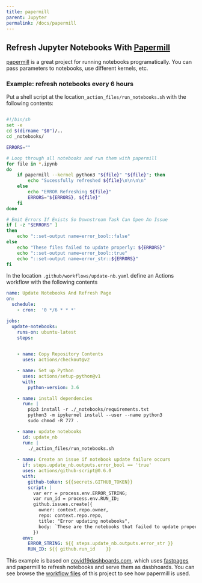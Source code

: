 ```yaml
---
title: papermill
parent: Jupyter
permalink: /docs/papermill
---
```




## Refresh Jupyter Notebooks With [Papermill](https://github.com/nteract/papermill)

[papermill](https://github.com/nteract/papermill) is a great project for running notebooks programatically.  You can pass parameters to notebooks, use different kernels, etc.  

### Example: refresh notebooks every 6 hours

Put a shell script at the location`_action_files/run_notebooks.sh` with the following contents:

```sh

#!/bin/sh
set -e
cd $(dirname "$0")/..
cd _notebooks/

ERRORS=""

# Loop through all notebooks and run them with papermill
for file in *.ipynb
do
    if papermill --kernel python3 "${file}" "${file}"; then
        echo "Sucessfully refreshed ${file}\n\n\n\n"
    else
        echo "ERROR Refreshing ${file}"
        ERRORS="${ERRORS}, ${file}"
    fi
done

# Emit Errors If Exists So Downstream Task Can Open An Issue
if [ -z "$ERRORS" ]
then
    echo "::set-output name=error_bool::false"
else
    echo "These files failed to update properly: ${ERRORS}"
    echo "::set-output name=error_bool::true"
    echo "::set-output name=error_str::${ERRORS}"
fi
```

In the location `.github/workflows/update-nb.yaml` define an Actions workflow with the following contents

```yaml
name: Update Notebooks And Refresh Page
on:
  schedule:
    - cron:  '0 */6 * * *'

jobs:
  update-notebooks:
    runs-on: ubuntu-latest
    steps:
  

    - name: Copy Repository Contents
      uses: actions/checkout@v2

    - name: Set up Python
      uses: actions/setup-python@v1
      with:
        python-version: 3.6

    - name: install dependencies
      run: |
        pip3 install -r ./_notebooks/requirements.txt
        python3 -m ipykernel install --user --name python3
        sudo chmod -R 777 .

    - name: update notebooks
      id: update_nb
      run: |
        ./_action_files/run_notebooks.sh
        
    - name: Create an issue if notebook update failure occurs
      if: steps.update_nb.outputs.error_bool == 'true'
      uses: actions/github-script@0.6.0
      with:
        github-token: ${{secrets.GITHUB_TOKEN}}
        script: |
          var err = process.env.ERROR_STRING;
          var run_id = process.env.RUN_ID;
          github.issues.create({
            owner: context.repo.owner,
            repo: context.repo.repo,
            title: "Error updating notebooks",
            body: `These are the notebooks that failed to update properly: \n${err}\n\n See run [${run_id}](https://github.com/github/covid19-dashboard/actions/runs/${run_id}) for more details.`
          })
      env:
        ERROR_STRING: ${{ steps.update_nb.outputs.error_str }}
        RUN_ID: ${{ github.run_id	 }}

```

This example is based on [covid19dashboards.com](https://covid19dashboards.com/), which uses [fastpages](https://github.com/fastai/fastpages) and papermill to refresh notebooks and serve them as dasbhoards.  You can see browse the [workflow files](https://github.com/github/covid19-dashboard/tree/master/.github/workflows) of this project to see how papermill is used.
